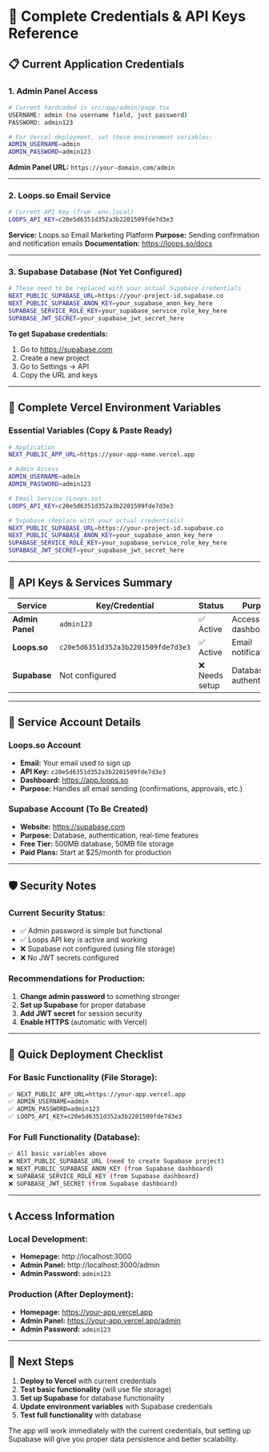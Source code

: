# 🔐 Complete Credentials & API Keys Reference

## 📋 **Current Application Credentials**

### **1. Admin Panel Access**
```bash
# Current hardcoded in src/app/admin/page.tsx
USERNAME: admin (no username field, just password)
PASSWORD: admin123

# For Vercel deployment, set these environment variables:
ADMIN_USERNAME=admin
ADMIN_PASSWORD=admin123
```

**Admin Panel URL:** `https://your-domain.com/admin`

---

### **2. Loops.so Email Service**
```bash
# Current API Key (from .env.local)
LOOPS_API_KEY=c20e5d6351d352a3b2201509fde7d3e3
```

**Service:** Loops.so Email Marketing Platform
**Purpose:** Sending confirmation and notification emails
**Documentation:** https://loops.so/docs

---

### **3. Supabase Database (Not Yet Configured)**
```bash
# These need to be replaced with your actual Supabase credentials
NEXT_PUBLIC_SUPABASE_URL=https://your-project-id.supabase.co
NEXT_PUBLIC_SUPABASE_ANON_KEY=your_supabase_anon_key_here
SUPABASE_SERVICE_ROLE_KEY=your_supabase_service_role_key_here
SUPABASE_JWT_SECRET=your_supabase_jwt_secret_here
```

**To get Supabase credentials:**
1. Go to https://supabase.com
2. Create a new project
3. Go to Settings → API
4. Copy the URL and keys

---

## 🚀 **Complete Vercel Environment Variables**

### **Essential Variables (Copy & Paste Ready)**
```bash
# Application
NEXT_PUBLIC_APP_URL=https://your-app-name.vercel.app

# Admin Access
ADMIN_USERNAME=admin
ADMIN_PASSWORD=admin123

# Email Service (Loops.so)
LOOPS_API_KEY=c20e5d6351d352a3b2201509fde7d3e3

# Supabase (Replace with your actual credentials)
NEXT_PUBLIC_SUPABASE_URL=https://your-project-id.supabase.co
NEXT_PUBLIC_SUPABASE_ANON_KEY=your_supabase_anon_key_here
SUPABASE_SERVICE_ROLE_KEY=your_supabase_service_role_key_here
SUPABASE_JWT_SECRET=your_supabase_jwt_secret_here
```

---

## 🔑 **API Keys & Services Summary**

| Service | Key/Credential | Status | Purpose |
|---------|---------------|--------|---------|
| **Admin Panel** | `admin123` | ✅ Active | Access admin dashboard |
| **Loops.so** | `c20e5d6351d352a3b2201509fde7d3e3` | ✅ Active | Email notifications |
| **Supabase** | Not configured | ❌ Needs setup | Database & authentication |

---

## 📱 **Service Account Details**

### **Loops.so Account**
- **Email:** Your email used to sign up
- **API Key:** `c20e5d6351d352a3b2201509fde7d3e3`
- **Dashboard:** https://app.loops.so
- **Purpose:** Handles all email sending (confirmations, approvals, etc.)

### **Supabase Account (To Be Created)**
- **Website:** https://supabase.com
- **Purpose:** Database, authentication, real-time features
- **Free Tier:** 500MB database, 50MB file storage
- **Paid Plans:** Start at $25/month for production

---

## 🛡️ **Security Notes**

### **Current Security Status:**
- ✅ Admin password is simple but functional
- ✅ Loops API key is active and working
- ❌ Supabase not configured (using file storage)
- ❌ No JWT secrets configured

### **Recommendations for Production:**
1. **Change admin password** to something stronger
2. **Set up Supabase** for proper database
3. **Add JWT secret** for session security
4. **Enable HTTPS** (automatic with Vercel)

---

## 🚀 **Quick Deployment Checklist**

### **For Basic Functionality (File Storage):**
```bash
✅ NEXT_PUBLIC_APP_URL=https://your-app.vercel.app
✅ ADMIN_USERNAME=admin
✅ ADMIN_PASSWORD=admin123
✅ LOOPS_API_KEY=c20e5d6351d352a3b2201509fde7d3e3
```

### **For Full Functionality (Database):**
```bash
✅ All basic variables above
❌ NEXT_PUBLIC_SUPABASE_URL (need to create Supabase project)
❌ NEXT_PUBLIC_SUPABASE_ANON_KEY (from Supabase dashboard)
❌ SUPABASE_SERVICE_ROLE_KEY (from Supabase dashboard)
❌ SUPABASE_JWT_SECRET (from Supabase dashboard)
```

---

## 📞 **Access Information**

### **Local Development:**
- **Homepage:** http://localhost:3000
- **Admin Panel:** http://localhost:3000/admin
- **Admin Password:** `admin123`

### **Production (After Deployment):**
- **Homepage:** https://your-app.vercel.app
- **Admin Panel:** https://your-app.vercel.app/admin
- **Admin Password:** `admin123`

---

## 🔄 **Next Steps**

1. **Deploy to Vercel** with current credentials
2. **Test basic functionality** (will use file storage)
3. **Set up Supabase** for database functionality
4. **Update environment variables** with Supabase credentials
5. **Test full functionality** with database

The app will work immediately with the current credentials, but setting up Supabase will give you proper data persistence and better scalability.